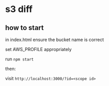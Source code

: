 s3 diff
=======

how to start
------------
in index.html ensure the bucket name is correct

set AWS_PROFILE appropriately

run `npm start`

then:

visit `http://localhost:3000/?id=<scope id>`